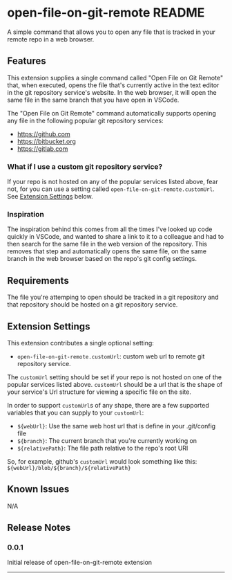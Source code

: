 # open-file-on-git-remote README

A simple command that allows you to open any file that is tracked in your remote
repo in a web browser.

## Features

This extension supplies a single command called "Open File on Git Remote" that,
when executed, opens the file that's currently active in the text editor in the
git repository service's website. In the web browser, it will open the same file
in the same branch that you have open in VSCode.

The "Open File on Git Remote" command automatically supports opening any file
in the following popular git repository services:

- https://github.com
- https://bitbucket.org
- https://gitlab.com

### What if I use a custom git repository service?

If your repo is not hosted on any of the popular services listed above, fear not,
for you can use a setting called `open-file-on-git-remote.customUrl`. See
[Extension Settings](#extension-settings) below.

### Inspiration

The inspiration behind this comes from all the times I've looked up code quickly
in VSCode, and wanted to share a link to it to a colleague and had to then search
for the same file in the web version of the repository. This removes that step
and automatically opens the same file, on the same branch in the web browser
based on the repo's git config settings.

## Requirements

The file you're attemping to open should be tracked in a git repository and that
repository should be hosted on a git repository service.

## Extension Settings

This extension contributes a single optional setting:

- `open-file-on-git-remote.customUrl`: custom web url to remote git repository service.

The `customUrl` setting should be set if your repo is not hosted on one of the
popular services listed above. `customUrl` should be a url that is the shape
of your service's Url structure for viewing a specific file on the site.

In order to support `customUrl`s of any shape, there are a few supported variables
that you can supply to your `customUrl`:

- `${webUrl}`: Use the same web host url that is define in your .git/config file
- `${branch}`: The current branch that you're currently working on
- `${relativePath}`: The file path relative to the repo's root URI

So, for example, github's `customUrl` would look something like this:
`${webUrl}/blob/${branch}/${relativePath}`

## Known Issues

N/A

## Release Notes

### 0.0.1

Initial release of open-file-on-git-remote extension

---
